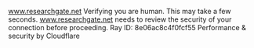 www.researchgate.net
Verifying you are human. This may take a few seconds.
www.researchgate.net needs to review the security of your connection before proceeding.
Ray ID: 8e06ac8c4f0fcf55
Performance & security by Cloudflare